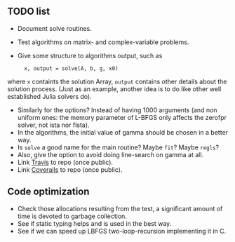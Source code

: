 ## TODO list

* Document solve routines.
* Test algorithms on matrix- and complex-variable problems.
* Give some structure to algorithms output, such as

		x, output = solve(A, b, g, x0)
where `x` containts the solution Array, `output` contains other details about the solution process. (Just as an example, another idea is to do like other well established Julia solvers do).
* Similarly for the options? Instead of having 1000 arguments (and non uniform ones: the memory parameter of L-BFGS only affects the zerofpr solver, not ista nor fista).
* In the algorithms, the initial value of gamma should be chosen in a better way.
* Is `solve` a good name for the main routine? Maybe `fit`? Maybe `regls`?
* Also, give the option to avoid doing line-search on gamma at all.
* Link [Travis](https://travis-ci.org/) to repo (once public).
* Link [Coveralls](https://coveralls.io/) to repo (once public).

## Code optimization

* Check those allocations resulting from the test, a significant amount of time is devoted to garbage collection.
* See if static typing helps and is used in the best way.
* See if we can speed up LBFGS two-loop-recursion implementing it in C.


